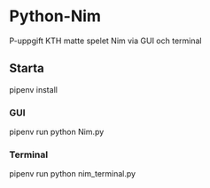 # Python-Nim
P-uppgift KTH matte spelet Nim via GUI och terminal

## Starta
pipenv install

### GUI
pipenv run python Nim.py

### Terminal
pipenv run python nim_terminal.py
